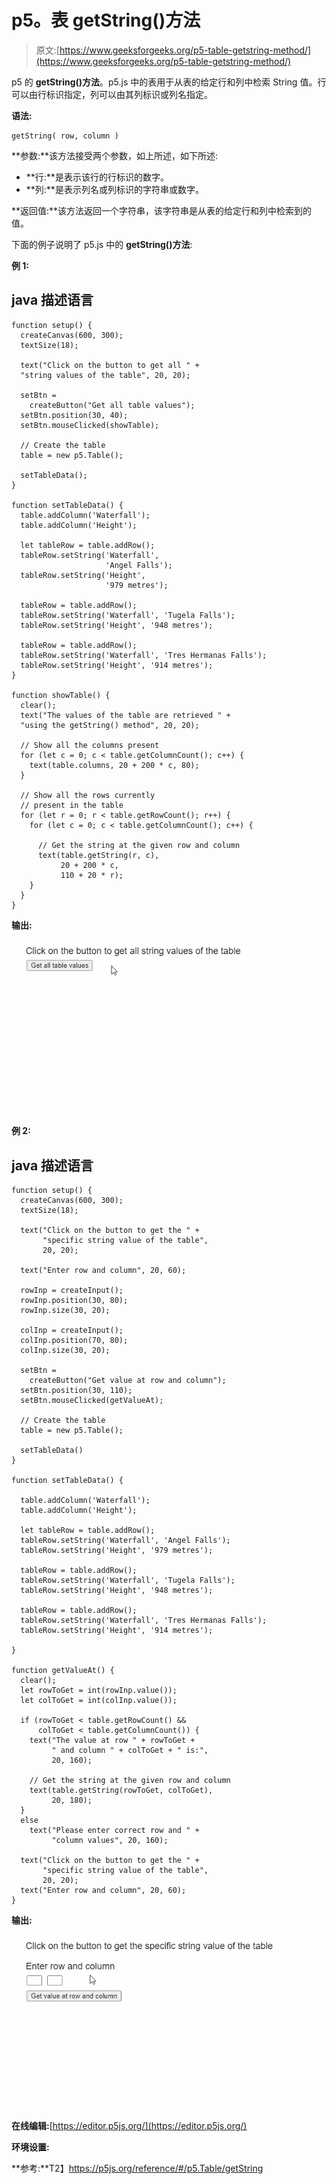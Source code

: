 # p5。表 getString()方法

> 原文:[https://www.geeksforgeeks.org/p5-table-getstring-method/](https://www.geeksforgeeks.org/p5-table-getstring-method/)

p5 的 **getString()方法**。p5.js 中的表用于从表的给定行和列中检索 String 值。行可以由行标识指定，列可以由其列标识或列名指定。

**语法:**

```
getString( row, column )

```

**参数:**该方法接受两个参数，如上所述，如下所述:

*   **行:**是表示该行的行标识的数字。
*   **列:**是表示列名或列标识的字符串或数字。

**返回值:**该方法返回一个字符串，该字符串是从表的给定行和列中检索到的值。

下面的例子说明了 p5.js 中的 **getString()方法**:

**例 1:**

## java 描述语言

```
function setup() {
  createCanvas(600, 300);
  textSize(18);

  text("Click on the button to get all " +
  "string values of the table", 20, 20);

  setBtn =
    createButton("Get all table values");
  setBtn.position(30, 40);
  setBtn.mouseClicked(showTable);

  // Create the table
  table = new p5.Table();

  setTableData();
}

function setTableData() {
  table.addColumn('Waterfall');
  table.addColumn('Height');

  let tableRow = table.addRow();
  tableRow.setString('Waterfall',
                     'Angel Falls');
  tableRow.setString('Height',
                     '979 metres');

  tableRow = table.addRow();
  tableRow.setString('Waterfall', 'Tugela Falls');
  tableRow.setString('Height', '948 metres');

  tableRow = table.addRow();
  tableRow.setString('Waterfall', 'Tres Hermanas Falls');
  tableRow.setString('Height', '914 metres');
}

function showTable() {
  clear();
  text("The values of the table are retrieved " +
  "using the getString() method", 20, 20);

  // Show all the columns present
  for (let c = 0; c < table.getColumnCount(); c++) {
    text(table.columns, 20 + 200 * c, 80);
  }

  // Show all the rows currently
  // present in the table
  for (let r = 0; r < table.getRowCount(); r++) {
    for (let c = 0; c < table.getColumnCount(); c++) {

      // Get the string at the given row and column
      text(table.getString(r, c),
           20 + 200 * c,
           110 + 20 * r);
    }
  }
}
```

**输出:**

![](img/4d2060ea6f3e85d0675d014d1cfb9cd4.png)

**例 2:**

## java 描述语言

```
function setup() {
  createCanvas(600, 300);
  textSize(18);

  text("Click on the button to get the " +
       "specific string value of the table",
       20, 20);

  text("Enter row and column", 20, 60);

  rowInp = createInput();
  rowInp.position(30, 80);
  rowInp.size(30, 20);

  colInp = createInput();
  colInp.position(70, 80);
  colInp.size(30, 20);

  setBtn =
    createButton("Get value at row and column");
  setBtn.position(30, 110);
  setBtn.mouseClicked(getValueAt);

  // Create the table
  table = new p5.Table();

  setTableData()
}

function setTableData() {

  table.addColumn('Waterfall');
  table.addColumn('Height');

  let tableRow = table.addRow();
  tableRow.setString('Waterfall', 'Angel Falls');
  tableRow.setString('Height', '979 metres');

  tableRow = table.addRow();
  tableRow.setString('Waterfall', 'Tugela Falls');
  tableRow.setString('Height', '948 metres');

  tableRow = table.addRow();
  tableRow.setString('Waterfall', 'Tres Hermanas Falls');
  tableRow.setString('Height', '914 metres');

}

function getValueAt() {
  clear();
  let rowToGet = int(rowInp.value());
  let colToGet = int(colInp.value());

  if (rowToGet < table.getRowCount() &&
      colToGet < table.getColumnCount()) {
    text("The value at row " + rowToGet +
         " and column " + colToGet + " is:",
         20, 160);

    // Get the string at the given row and column
    text(table.getString(rowToGet, colToGet),
         20, 180);
  }
  else
    text("Please enter correct row and " +
         "column values", 20, 160);

  text("Click on the button to get the " +
       "specific string value of the table",
       20, 20);
  text("Enter row and column", 20, 60);
}
```

**输出:**

![](img/7a9b63f6a1bc0bf5fcc518d48d5d7fa8.png)

**在线编辑:**[https://editor.p5js.org/](https://editor.p5js.org/)

**环境设置:**

**参考:**T2】https://p5js.org/reference/#/p5.Table/getString